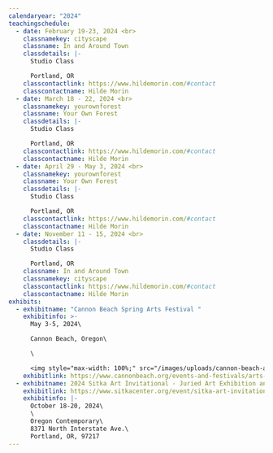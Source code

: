 ```yaml
---
calendaryear: "2024"
teachingschedule:
  - date: February 19-23, 2024 <br>
    classnamekey: cityscape
    classname: In and Around Town
    classdetails: |-
      Studio Class

      Portland, OR
    classcontactlink: https://www.hildemorin.com/#contact
    classcontactname: Hilde Morin
  - date: March 18 - 22, 2024 <br>
    classnamekey: yourownforest
    classname: Your Own Forest
    classdetails: |-
      Studio Class

      Portland, OR
    classcontactlink: https://www.hildemorin.com/#contact
    classcontactname: Hilde Morin
  - date: April 29 - May 3, 2024 <br>
    classnamekey: yourownforest
    classname: Your Own Forest
    classdetails: |-
      Studio Class

      Portland, OR
    classcontactlink: https://www.hildemorin.com/#contact
    classcontactname: Hilde Morin
  - date: November 11 - 15, 2024 <br>
    classdetails: |-
      Studio Class

      Portland, OR
    classname: In and Around Town
    classnamekey: cityscape
    classcontactlink: https://www.hildemorin.com/#contact
    classcontactname: Hilde Morin
exhibits:
  - exhibitname: "Cannon Beach Spring Arts Festival "
    exhibitinfo: >-
      May 3-5, 2024\

      C﻿annon Beach, Oregon\

      \

      <img style="max-width: 100%;" src="/images/uploads/cannon-beach-arts-festival.jpg">May 3-5, 2024
    exhibitlink: https://www.cannonbeach.org/events-and-festivals/arts-events/spring-unveiling-arts-festival/
  - exhibitname: 2024 Sitka Art Invitational - Juried Art Exhibition and Sale
    exhibitlink: https://www.sitkacenter.org/event/sitka-art-invitational
    exhibitinfo: |-
      October 18-20, 2024\
      \
      Oregon Contemporary\
      8371 North Interstate Ave.\
      Portland, OR, 97217
---
```


